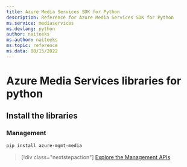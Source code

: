 ```yaml
---
title: Azure Media Services SDK for Python
description: Reference for Azure Media Services SDK for Python
ms.service: mediaservices
ms.devlang: python
author: naiteeks
ms.author: naiteeks
ms.topic: reference
ms.data: 08/15/2022
---
```

# Azure Media Services libraries for python

## Install the libraries


### Management

```bash
pip install azure-mgmt-media
```
> [!div class="nextstepaction"]
> [Explore the Management APIs](/python/api/overview/azure/mediaservices/management)